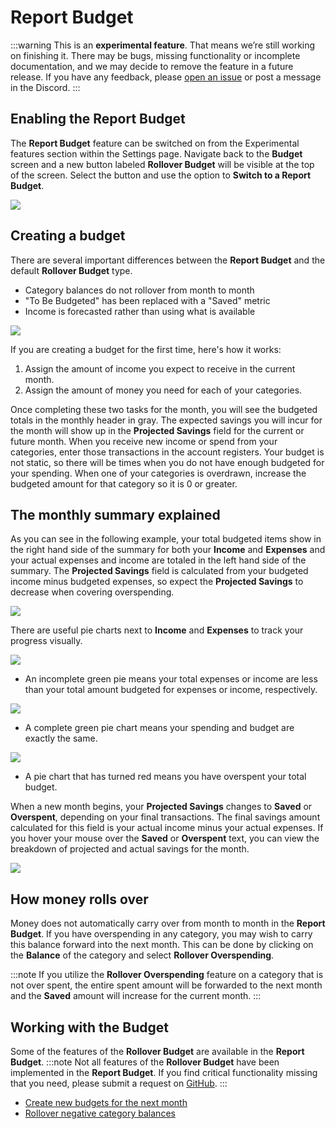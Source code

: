 # Report Budget

:::warning
This is an **experimental feature**. That means we’re still working on finishing it. There may be bugs, missing functionality or incomplete documentation, and we may decide to remove the feature in a future release. If you have any feedback, please [open an issue](https://github.com/actualbudget/actual/issues) or post a message in the Discord.
:::

## Enabling the Report Budget

The **Report Budget** feature can be switched on from the Experimental features section within the Settings page. Navigate back to the **Budget** screen and a new button labeled **Rollover Budget** will be visible at the top of the screen. Select the button and use the option to **Switch to a Report Budget**.

![](/img/report-budget-7.png)

## Creating a budget

There are several important differences between the **Report Budget** and the default **Rollover Budget** type.

- Category balances do not rollover from month to month
- "To Be Budgeted" has been replaced with a "Saved" metric
- Income is forecasted rather than using what is available

![](/img/report-budget-1.png)

If you are creating a budget for the first time, here's how it works:

1. Assign the amount of income you expect to receive in the current month.
2. Assign the amount of money you need for each of your categories.

Once completing these two tasks for the month, you will see the budgeted totals in the monthly header in gray. The expected savings you will incur for the month will show up in the **Projected Savings** field for the current or future month. When you receive new income or spend from your categories, enter those transactions in the account registers. Your budget is not static, so there will be times when you do not have enough budgeted for your spending. When one of your categories is overdrawn, increase the budgeted amount for that category so it is 0 or greater.

## The monthly summary explained

As you can see in the following example, your total budgeted items show in the right hand side of the summary for both your **Income** and **Expenses** and your actual expenses and income are totaled in the left hand side of the summary. The **Projected Savings** field is calculated from your budgeted income minus budgeted expenses, so expect the **Projected Savings** to decrease when covering overspending.

![](/img/report-budget-2.png)

There are useful pie charts next to **Income** and **Expenses** to track your progress visually.

![](/img/report-budget-5.png)

- An incomplete green pie means your total expenses or income are less than your total amount budgeted for expenses or income, respectively.

![](/img/report-budget-4.png)

- A complete green pie chart means your spending and budget are exactly the same.

![](/img/report-budget-6.png)

- A pie chart that has turned red means you have overspent your total budget.

When a new month begins, your **Projected Savings** changes to **Saved** or **Overspent**, depending on your final transactions. The final savings amount calculated for this field is your actual income minus your actual expenses. If you hover your mouse over the **Saved** or **Overspent** text, you can view the breakdown of projected and actual savings for the month.

![](/img/report-budget-3.png)

## How money rolls over

Money does not automatically carry over from month to month in the **Report Budget**. If you have overspending in any category, you may wish to carry this balance forward into the next month. This can be done by clicking on the **Balance** of the category and select **Rollover Overspending**.

:::note
If you utilize the **Rollover Overspending** feature on a category that is not over spent, the entire spent amount will be forwarded to the next month and the **Saved** amount will increase for the current month.
:::

## Working with the Budget

Some of the features of the **Rollover Budget** are available in the **Report Budget**.
:::note
Not all features of the **Rollover Budget** have been implemented in the **Report Budget**. If you find critical functionality missing that you need, please submit a request on [GitHub](/Contact).
:::

- [Create new budgets for the next month](/Budgeting/howitworks#creating-a-budget)
- [Rollover negative category balances](/Budgeting/howitworks#rollover-negative-category-balances)
